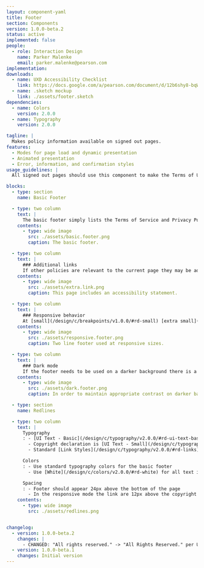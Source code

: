 ```yaml
---
layout: component-yaml
title: Footer
section: Components
version: 1.0.0-beta.2
status: active
implemented: false
people:
  - role: Interaction Design
    name: Parker Malenke
    email: parker.malenke@pearson.com
implementation:
downloads:
  - name: UXD Accessibility Checklist
    link: https://docs.google.com/a/pearson.com/document/d/12b6shy8-bqWRkYoQKiQbAIqcepyHqgjGmulx3dsjghs/edit?usp=sharing
  - name: .sketch mockup
    link: ./assets/footer.sketch
dependencies:
  - name: Colors
    version: 2.0.0
  - name: Typography
    version: 2.0.0

tagline: |
  Makes policy information available on signed out pages.
features:
  - Modes for page load and dynamic presentation
  - Animated presentation
  - Error, information, and confirmation styles
usage_guidelines: |
  All signed out pages should use this component to make the Terms of Use, Privacy Policy, and other policies available to users.

blocks:
  - type: section
    name: Basic Footer

  - type: two column
    text: |
      The basic footer simply lists the Terms of Service and Privacy Policy links and then includes a copyright declaration.
    contents:
      - type: wide image
        src: ./assets/basic.footer.png
        caption: The basic footer.

  - type: two column
    text: |
      ### Additional links
      If other policies are relevant to the current page they may be added to the list after the default two.
    contents:
      - type: wide image
        src: ./assets/extra.link.png
        caption: This page includes an accessibility statement.

  - type: two column
    text: |
      ### Responsive behavior
      At [small](/design/c/breakpoints/v1.0.0/#rd-small) [extra small](/design/c/breakpoints/v1.0.0/#rd-extra-small) breakpoints the copyright declaration moves to it's own line.
    contents:
      - type: wide image
        src: ./assets/responsive.footer.png
        caption: Two line footer used at responsive sizes.

  - type: two column
    text: |
      ### Dark mode
      If the footer needs to be used on a darker background there is a version with all white text.
    contents:
      - type: wide image
        src: ./assets/dark.footer.png
        caption: In order to maintain appropriate contrast on darker backgrounds a version of the footer with white text is available.

  - type: section
    name: Redlines

  - type: two column
    text: |
      Typography
      : - [UI Text - Basic](/design/c/typography/v2.0.0/#rd-ui-text-basic) for all text at normal viewports
        - Copyright declaration is [UI Text - Small](/design/c/typography/v2.0.0/#rd-ui-text-small) for [Small](/design/c/breakpoints/v1.0.0/#rd-small) and [Extra Small](/design/c/breakpoints/v1.0.0/#rd-extra-small) breakpoints
        - Standard [Link Styles](/design/c/typography/v2.0.0/#rd-links)

      Colors
      : - Use standard typography colors for the basic footer
        - Use [White](/design/c/colors/v2.0.0/#rd-white) for all text in the dark mode

      Spacing
      : - Footer should appear 24px above the bottom of the page
        - In the responsive mode the link are 12px above the copyright declaration
    contents:
      - type: wide image
        src: ./assets/redlines.png


changelog:
  - version: 1.0.0-beta.2
    changes: |
      - CHANGED: "All rights reserved." -> "All Rights Reserved." per UA guidance
  - version: 1.0.0-beta.1
    changes: Initial version
---
```


